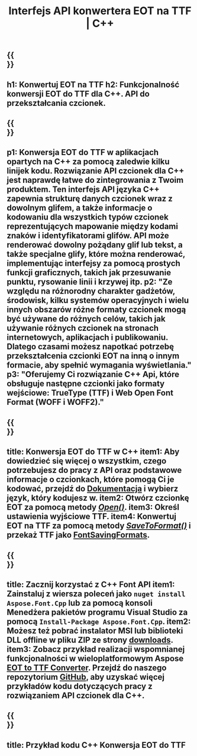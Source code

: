 ﻿---
translation: true
template: /_templates/conversion-child-cpp.md
title: Interfejs API konwertera EOT na TTF | C++
description: Konwertuj czcionki EOT na TTF za pomocą tego interfejsu API C++. Funkcja konwersji działa w systemach Windows i Linux oraz w dowolnym środowisku programistycznym obsługującym C++.
metakeywords: c++ EOT do TTF, EOT do TTF rozwiązania c++, EOT do TTF konwerter czcionek cpp
url: /cpp/conversion/eot-to-ttf/
family: font
platformtag: cpp
feature: conversion
informat: EOT
outformat: TTF
faq: faqchild
otherformats: WOFF WOFF2
---

{{<section banner>}}
---
h1: Konwertuj EOT na TTF
h2: Funkcjonalność konwersji EOT do TTF dla C++. API do przekształcania czcionek.
---

{{<section overview>}}
---
p1: Konwersja EOT do TTF w aplikacjach opartych na С++ za pomocą zaledwie kilku linijek kodu. Rozwiązanie API czcionek dla С++ jest naprawdę łatwe do zintegrowania z Twoim produktem. Ten interfejs API języka C++ zapewnia strukturę danych czcionek wraz z dowolnym glifem, a także informacje o kodowaniu dla wszystkich typów czcionek reprezentujących mapowanie między kodami znaków i identyfikatorami glifów. API może renderować dowolny pożądany glif lub tekst, a także specjalne glify, które można renderować, implementując interfejsy za pomocą prostych funkcji graficznych, takich jak przesuwanie punktu, rysowanie linii i krzywej itp.
p2: "Ze względu na różnorodny charakter gadżetów, środowisk, kilku systemów operacyjnych i wielu innych obszarów różne formaty czcionek mogą być używane do różnych celów, takich jak używanie różnych czcionek na stronach internetowych, aplikacjach i publikowaniu. Dlatego czasami możesz napotkać potrzebę przekształcenia czcionki EOT na inną o innym formacie, aby spełnić wymagania wyświetlania."
p3: "Oferujemy Ci rozwiązanie С++ Api, które obsługuje następne czcionki jako formaty wejściowe: TrueType (TTF) i Web Open Font Format (WOFF i WOFF2)."
---

{{<section feature1>}}
---
title: Konwersja EOT do TTF w C++
item1: Aby dowiedzieć się więcej o wszystkim, czego potrzebujesz do pracy z API oraz podstawowe informacje o czcionkach, które pomogą Ci je kodować, przejdź do [Dokumentacja](https://docs.aspose.com/font/) i wybierz język, który kodujesz w.
item2: Otwórz czcionkę EOT za pomocą metody [*Open()*](https://reference.aspose.com/font/cpp/class/aspose.font.font#ac2387bf04ccb5bac51cf37984d4ebf33).
item3: Określ ustawienia wyjściowe TTF.
item4: Konwertuj EOT na TTF za pomocą metody [*SaveToFormat()*](https://reference.aspose.com/font/cpp/class/aspose.font.font#a670ea97404fd72c2e51b0e8c543c8a45) i przekaż TTF jako [FontSavingFormats](https://reference.aspose.com/font/cpp/namespace/aspose.font#a93d0dcc7c00f5c7027d60e14a5433c74).
---

{{<section feature2>}}
---
title: Zacznij korzystać z C++ Font API
item1: Zainstaluj z wiersza poleceń jako ```nuget install Aspose.Font.Cpp``` lub za pomocą konsoli Menedżera pakietów programu Visual Studio za pomocą ```Install-Package Aspose.Font.Cpp```.
item2: Możesz też pobrać instalator MSI lub biblioteki DLL offline w pliku ZIP ze strony [downloads](https://releases.aspose.com/font/cpp/).
item3: Zobacz przykład realizacji wspomnianej funkcjonalności w wieloplatformowym Aspose [EOT to TTF Converter](https://products.aspose.app/font/conversion/eot-to-ttf). Przejdź do naszego repozytorium [GitHub](https://github.com/aspose-font/Aspose.Font-Documentation/tree/master/cpp-examples), aby uzyskać więcej przykładów kodu dotyczących pracy z rozwiązaniem API czcionek dla C++.
---

{{<section codeexample>}}
---
title: Przykład kodu C++ Konwersja EOT do TTF
---